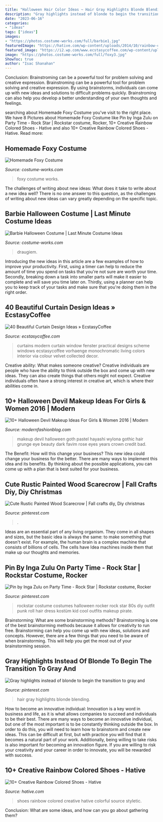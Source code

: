 ```yaml
---
title: "Halloween Hair Color Ideas ~ Hair Gray Highlights Blonde Blending"
description: "Gray highlights instead of blonde to begin the transition to gray and"
date: "2023-06-16"
categories:
- "ideas"
tags: ["ideas"]
images:
- "https://photos.costume-works.com/full/barbie1.jpg"
featuredImage: "https://hative.com/wp-content/uploads/2014/10/rainbow-colored-shoes/1-rainbow-colored-shoes.jpg"
featured_image: "https://i2.wp.com/www.ecstasycoffee.com/wp-content/uploads/2016/10/Monochromatic-color-scheme.jpg"
image: "https://photos.costume-works.com/full/foxy3.jpg"
ShowToc: true
author: "Isac Shanahan"
---
```



Conclusion: Brainstroming can be a powerful tool for problem solving and creative expression.
Brainstroming can be a powerful tool for problem solving and creative expression. By using brainstorms, individuals can come up with new ideas and solutions to difficult problems quickly. Brainstroming can also help you develop a better understanding of your own thoughts and feelings.

	

		
searching about Homemade Foxy Costume you've visit to the right place. We have 8 Pictures about Homemade Foxy Costume like Pin by Inga Zulu on Party Time - Rock Star | Rockstar costume, Rocker, 10+ Creative Rainbow Colored Shoes - Hative and also 10+ Creative Rainbow Colored Shoes - Hative. Read more:
		
    
## Homemade Foxy Costume

<img loading=lazy src="https://photos.costume-works.com/full/foxy3.jpg" onerror="this.onerror=null;this.src='https://tse1.mm.bing.net/th?id=OIP.9o3_x2atLPZ7ubS_ugmoFAHaJ3&amp;pid=15.1';" alt="Homemade Foxy Costume">

_Source: costume-works.com_

>foxy costume works. 

	

The challenges of writing about new ideas: What does it take to write about a new idea well?
There is no one answer to this question, as the challenges of writing about new ideas can vary greatly depending on the specific topic.

    
## Barbie Halloween Costume | Last Minute Costume Ideas

<img loading=lazy src="https://photos.costume-works.com/full/barbie1.jpg" onerror="this.onerror=null;this.src='https://tse3.mm.bing.net/th?id=OIP.Ynby2qE4SxfSrPY34WOJtAHaNX&amp;pid=15.1';" alt="Barbie Halloween Costume | Last Minute Costume Ideas">

_Source: costume-works.com_

>draugiem. 

	

Introducing the new ideas in this article are a few examples of how to improve your productivity. First, using a timer can help to reduce the amount of time you spend on tasks that you're not sure are worth your time. Secondly, breaking down a task into smaller parts will make it easier to complete and will save you time later on. Thirdly, using a planner can help you to keep track of your tasks and make sure that you're doing them in the right order.

    
## 40 Beautiful Curtain Design Ideas » EcstasyCoffee

<img loading=lazy src="https://i2.wp.com/www.ecstasycoffee.com/wp-content/uploads/2016/10/Monochromatic-color-scheme.jpg" onerror="this.onerror=null;this.src='https://tse1.mm.bing.net/th?id=OIP.JGRrRuwovgxji3dT7wV7BAHaJw&amp;pid=15.1';" alt="40 Beautiful Curtain Design Ideas » EcstasyCoffee">

_Source: ecstasycoffee.com_

>curtains modern curtain window fenster practical designs scheme windows ecstasycoffee vorhaenge monochromatic living colors interior via colour velvet collected decor. 

	

Creative ability: What makes someone creative?
Creative individuals are people who have the ability to think outside the box and come up with new ideas. They can also create things that others might not expect. Creative individuals often have a strong interest in creative art, which is where their abilities come in.

    
## 10+ Halloween Devil Makeup Ideas For Girls &amp; Women 2016 | Modern

<img loading=lazy src="http://modernfashionblog.com/wp-content/uploads/2016/09/10-Halloween-Devil-Makeup-Ideas-For-Girls-Women-2016-8.jpg" onerror="this.onerror=null;this.src='https://tse4.mm.bing.net/th?id=OIP.fihIJdWKLL24oKpobbKJUAHaLH&amp;pid=15.1';" alt="10+ Halloween Devil Makeup Ideas For Girls &amp; Women 2016 | Modern">

_Source: modernfashionblog.com_

>makeup devil halloween goth pastel hayashi wylona gothic hair grunge eye beauty dark favim rose eyes years crown credit bad. 

	

The Benefit: How will this change your business?
This new idea could change your business for the better. There are many ways to implement this idea and its benefits. By thinking about the possible applications, you can come up with a plan that is best suited for your business.

    
## Cute Rustic Painted Wood Scarecrow | Fall Crafts Diy, Diy Christmas

<img loading=lazy src="https://i.pinimg.com/736x/63/d6/95/63d695753f69b2b7b75550d0774d6613.jpg" onerror="this.onerror=null;this.src='https://tse3.mm.bing.net/th?id=OIP.77BlzWMBGUoDStLyaLe0XAHaJ3&amp;pid=15.1';" alt="Cute Rustic Painted Wood Scarecrow | Fall crafts diy, Diy christmas">

_Source: pinterest.com_

>. 

	

Ideas are an essential part of any living organism. They come in all shapes and sizes, but the basic idea is always the same: to make something that doesn't exist. For example, the human brain is a complex machine that consists of billions of cells. The cells have Idea machines inside them that make up our thoughts and memories.

    
## Pin By Inga Zulu On Party Time - Rock Star | Rockstar Costume, Rocker

<img loading=lazy src="https://i.pinimg.com/736x/00/9d/5b/009d5b5eb9024d98d760373155b633f5--kids-rockstar-costume-costumes-for-halloween.jpg" onerror="this.onerror=null;this.src='https://tse4.mm.bing.net/th?id=OIP.R5bTeKUOpngDKfaEQeIh8gHaLH&amp;pid=15.1';" alt="Pin by Inga Zulu on Party Time - Rock Star | Rockstar costume, Rocker">

_Source: pinterest.com_

>rockstar costume costumes halloween rocker rock star 80s diy outfit punk roll hair dress kostüm kid cool outfits makeup pirate. 

	

Brainstorming: What are some brainstorming methods?
Brainstorming is one of the best brainstorming methods because it allows for creativity to run free. Brainstorming can help you come up with new ideas, solutions and concepts. However, there are a few things that you need to be aware of when brainstorming. This will help you get the most out of your brainstorming session.

    
## Gray Highlights Instead Of Blonde To Begin The Transition To Gray And

<img loading=lazy src="https://i.pinimg.com/736x/6e/96/98/6e969879716349a48d68531ea8ba0bc6--granite-v-hair.jpg" onerror="this.onerror=null;this.src='https://tse3.mm.bing.net/th?id=OIP.viwY4Aez6wundmVKUMcx3gHaJ3&amp;pid=15.1';" alt="Gray highlights instead of blonde to begin the transition to gray and">

_Source: pinterest.com_

>hair gray highlights blonde blending. 

	

How to become an innovative individual:
Innovation is a key word in business and life, as it is what allows companies to succeed and individuals to be their best. There are many ways to become an innovative individual, but one of the most important is to be constantly thinking outside the box. In order to do this, you will need to learn how to brainstorm and create new ideas. This can be difficult at first, but with practice you will find that it becomes a natural part of your work. Additionally, being willing to take risks is also important for becoming an innovation figure. If you are willing to risk your creativity and your career in order to innovate, you will be rewarded with success.

    
## 10+ Creative Rainbow Colored Shoes - Hative

<img loading=lazy src="https://hative.com/wp-content/uploads/2014/10/rainbow-colored-shoes/1-rainbow-colored-shoes.jpg" onerror="this.onerror=null;this.src='https://tse3.mm.bing.net/th?id=OIP.XfbUo3R_SR3Gwe7B19-G1AHaHX&amp;pid=15.1';" alt="10+ Creative Rainbow Colored Shoes - Hative">

_Source: hative.com_

>shoes rainbow colored creative hative colorful source styletic. 

	

Conclusion: What are some ideas, and how can you go about gathering them?
 


